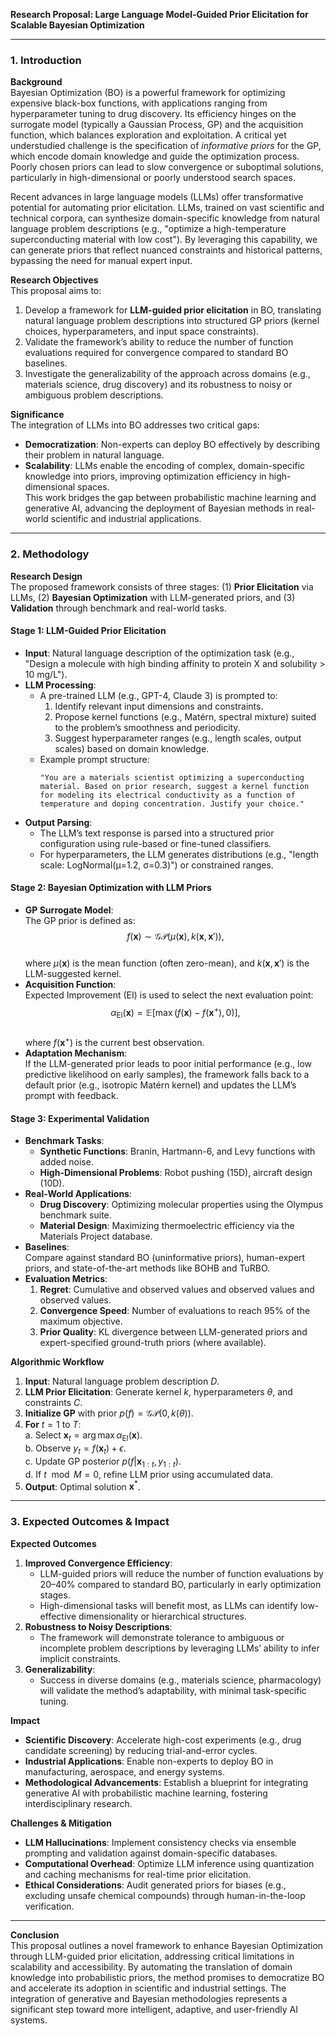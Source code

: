 **Research Proposal: Large Language Model-Guided Prior Elicitation for Scalable Bayesian Optimization**  

---

### 1. **Introduction**  

**Background**  
Bayesian Optimization (BO) is a powerful framework for optimizing expensive black-box functions, with applications ranging from hyperparameter tuning to drug discovery. Its efficiency hinges on the surrogate model (typically a Gaussian Process, GP) and the acquisition function, which balances exploration and exploitation. A critical yet understudied challenge is the specification of *informative priors* for the GP, which encode domain knowledge and guide the optimization process. Poorly chosen priors can lead to slow convergence or suboptimal solutions, particularly in high-dimensional or poorly understood search spaces.  

Recent advances in large language models (LLMs) offer transformative potential for automating prior elicitation. LLMs, trained on vast scientific and technical corpora, can synthesize domain-specific knowledge from natural language problem descriptions (e.g., "optimize a high-temperature superconducting material with low cost"). By leveraging this capability, we can generate priors that reflect nuanced constraints and historical patterns, bypassing the need for manual expert input.  

**Research Objectives**  
This proposal aims to:  
1. Develop a framework for **LLM-guided prior elicitation** in BO, translating natural language problem descriptions into structured GP priors (kernel choices, hyperparameters, and input space constraints).  
2. Validate the framework’s ability to reduce the number of function evaluations required for convergence compared to standard BO baselines.  
3. Investigate the generalizability of the approach across domains (e.g., materials science, drug discovery) and its robustness to noisy or ambiguous problem descriptions.  

**Significance**  
The integration of LLMs into BO addresses two critical gaps:  
- **Democratization**: Non-experts can deploy BO effectively by describing their problem in natural language.  
- **Scalability**: LLMs enable the encoding of complex, domain-specific knowledge into priors, improving optimization efficiency in high-dimensional spaces.  
This work bridges the gap between probabilistic machine learning and generative AI, advancing the deployment of Bayesian methods in real-world scientific and industrial applications.  

---

### 2. **Methodology**  

**Research Design**  
The proposed framework consists of three stages: (1) **Prior Elicitation** via LLMs, (2) **Bayesian Optimization** with LLM-generated priors, and (3) **Validation** through benchmark and real-world tasks.  

#### **Stage 1: LLM-Guided Prior Elicitation**  
- **Input**: Natural language description of the optimization task (e.g., "Design a molecule with high binding affinity to protein X and solubility > 10 mg/L").  
- **LLM Processing**:  
  - A pre-trained LLM (e.g., GPT-4, Claude 3) is prompted to:  
    1. Identify relevant input dimensions and constraints.  
    2. Propose kernel functions (e.g., Matérn, spectral mixture) suited to the problem’s smoothness and periodicity.  
    3. Suggest hyperparameter ranges (e.g., length scales, output scales) based on domain knowledge.  
  - Example prompt structure:  
    ```  
    "You are a materials scientist optimizing a superconducting material. Based on prior research, suggest a kernel function for modeling its electrical conductivity as a function of temperature and doping concentration. Justify your choice."  
    ```  
- **Output Parsing**:  
  - The LLM’s text response is parsed into a structured prior configuration using rule-based or fine-tuned classifiers.  
  - For hyperparameters, the LLM generates distributions (e.g., "length scale: LogNormal(μ=1.2, σ=0.3)") or constrained ranges.  

#### **Stage 2: Bayesian Optimization with LLM Priors**  
- **GP Surrogate Model**:  
  The GP prior is defined as:  
  $$f(\mathbf{x}) \sim \mathcal{GP}\left(\mu(\mathbf{x}), k(\mathbf{x}, \mathbf{x}')\right),$$  
  where $\mu(\mathbf{x})$ is the mean function (often zero-mean), and $k(\mathbf{x}, \mathbf{x}')$ is the LLM-suggested kernel.  
- **Acquisition Function**:  
  Expected Improvement (EI) is used to select the next evaluation point:  
  $$\alpha_{\text{EI}}(\mathbf{x}) = \mathbb{E}\left[\max(f(\mathbf{x}) - f(\mathbf{x}^+), 0)\right],$$  
  where $f(\mathbf{x}^+)$ is the current best observation.  
- **Adaptation Mechanism**:  
  If the LLM-generated prior leads to poor initial performance (e.g., low predictive likelihood on early samples), the framework falls back to a default prior (e.g., isotropic Matérn kernel) and updates the LLM’s prompt with feedback.  

#### **Stage 3: Experimental Validation**  
- **Benchmark Tasks**:  
  - **Synthetic Functions**: Branin, Hartmann-6, and Levy functions with added noise.  
  - **High-Dimensional Problems**: Robot pushing (15D), aircraft design (10D).  
- **Real-World Applications**:  
  - **Drug Discovery**: Optimizing molecular properties using the Olympus benchmark suite.  
  - **Material Design**: Maximizing thermoelectric efficiency via the Materials Project database.  
- **Baselines**:  
  Compare against standard BO (uninformative priors), human-expert priors, and state-of-the-art methods like BOHB and TuRBO.  
- **Evaluation Metrics**:  
  1. **Regret**: Cumulative and observed values and observed values and observed values.  
  2. **Convergence Speed**: Number of evaluations to reach 95% of the maximum objective.  
  3. **Prior Quality**: KL divergence between LLM-generated priors and expert-specified ground-truth priors (where available).  

**Algorithmic Workflow**  
1. **Input**: Natural language problem description $D$.  
2. **LLM Prior Elicitation**: Generate kernel $k$, hyperparameters $\theta$, and constraints $C$.  
3. **Initialize GP** with prior $p(f) = \mathcal{GP}(0, k(\theta))$.  
4. **For** $t = 1$ to $T$:  
   a. Select $\mathbf{x}_t = \arg\max \alpha_{\text{EI}}(\mathbf{x})$.  
   b. Observe $y_t = f(\mathbf{x}_t) + \epsilon$.  
   c. Update GP posterior $p(f | \mathbf{x}_{1:t}, y_{1:t})$.  
   d. If $t \mod M = 0$, refine LLM prior using accumulated data.  
5. **Output**: Optimal solution $\mathbf{x}^*$.  

---

### 3. **Expected Outcomes & Impact**  

**Expected Outcomes**  
1. **Improved Convergence Efficiency**:  
   - LLM-guided priors will reduce the number of function evaluations by 20–40% compared to standard BO, particularly in early optimization stages.  
   - High-dimensional tasks will benefit most, as LLMs can identify low-effective dimensionality or hierarchical structures.  
2. **Robustness to Noisy Descriptions**:  
   - The framework will demonstrate tolerance to ambiguous or incomplete problem descriptions by leveraging LLMs’ ability to infer implicit constraints.  
3. **Generalizability**:  
   - Success in diverse domains (e.g., materials science, pharmacology) will validate the method’s adaptability, with minimal task-specific tuning.  

**Impact**  
- **Scientific Discovery**: Accelerate high-cost experiments (e.g., drug candidate screening) by reducing trial-and-error cycles.  
- **Industrial Applications**: Enable non-experts to deploy BO in manufacturing, aerospace, and energy systems.  
- **Methodological Advancements**: Establish a blueprint for integrating generative AI with probabilistic machine learning, fostering interdisciplinary research.  

**Challenges & Mitigation**  
- **LLM Hallucinations**: Implement consistency checks via ensemble prompting and validation against domain-specific databases.  
- **Computational Overhead**: Optimize LLM inference using quantization and caching mechanisms for real-time prior elicitation.  
- **Ethical Considerations**: Audit generated priors for biases (e.g., excluding unsafe chemical compounds) through human-in-the-loop verification.  

---

**Conclusion**  
This proposal outlines a novel framework to enhance Bayesian Optimization through LLM-guided prior elicitation, addressing critical limitations in scalability and accessibility. By automating the translation of domain knowledge into probabilistic priors, the method promises to democratize BO and accelerate its adoption in scientific and industrial settings. The integration of generative and Bayesian methodologies represents a significant step toward more intelligent, adaptive, and user-friendly AI systems.